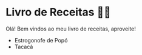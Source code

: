 # Livro de Receitas :man_farmer:

Olá! Bem vindos ao meu livro de receitas, aproveite!

- Estrogonofe de Popó
- Tacacá